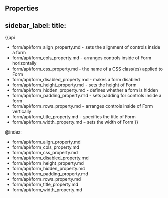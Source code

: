 Properties
---
sidebar_label: 
title: 
---          

{{api

- form/api/form_align_property.md - sets the alignment of controls inside a form
- form/api/form_cols_property.md - arranges controls inside of Form horizontally
- form/api/form_css_property.md - the name of a CSS class(es) applied to Form
- form/api/form_disabled_property.md - makes a form disabled
- form/api/form_height_property.md - sets the height of Form
- form/api/form_hidden_property.md - defines whether a form is hidden
- form/api/form_padding_property.md - sets padding for controls inside a form
- form/api/form_rows_property.md - arranges controls inside of Form vertically
- form/api/form_title_property.md - specifies the title of Form
- form/api/form_width_property.md - sets the width of Form
}}

@index:
- form/api/form_align_property.md
- form/api/form_cols_property.md
- form/api/form_css_property.md
- form/api/form_disabled_property.md 
- form/api/form_height_property.md
- form/api/form_hidden_property.md
- form/api/form_padding_property.md
- form/api/form_rows_property.md
- form/api/form_title_property.md
- form/api/form_width_property.md